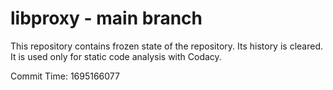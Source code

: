# libproxy - main branch

This repository contains frozen state of the repository.
Its history is cleared. It is used only for static code
analysis with Codacy.

Commit Time: 1695166077